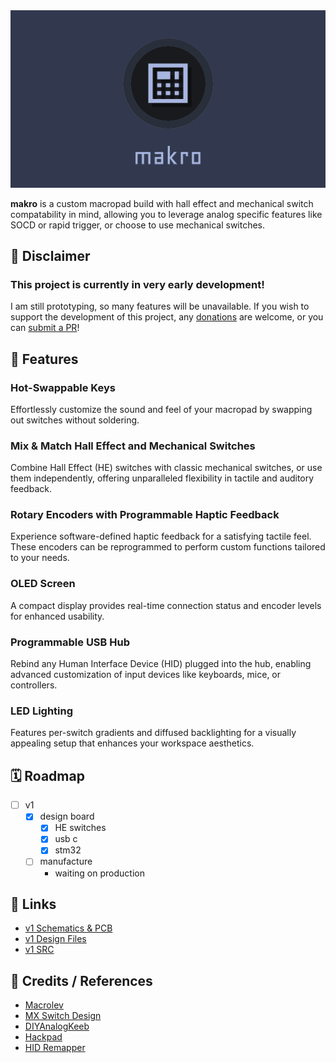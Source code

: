 <img src="assets/banner_text.png" />

**makro** is a custom macropad build with hall effect and mechanical switch compatability in mind, allowing you to leverage analog specific features like SOCD or rapid trigger, or choose to use mechanical switches.

## 🚧 Disclaimer
### This project is currently in very early development!
I am still prototyping, so many features will be unavailable.
If you wish to support the development of this project, any [donations](https://ko-fi.com/M4M8115JLS) are welcome, or you can [submit a PR](https://github.com/meeplabsdev/makro/pulls)!

## 🔧 Features
### **Hot-Swappable Keys**
Effortlessly customize the sound and feel of your macropad by swapping out switches without soldering.

### **Mix & Match Hall Effect and Mechanical Switches**
Combine Hall Effect (HE) switches with classic mechanical switches, or use them independently, offering unparalleled flexibility in tactile and auditory feedback.

### **Rotary Encoders with Programmable Haptic Feedback**
Experience software-defined haptic feedback for a satisfying tactile feel. These encoders can be reprogrammed to perform custom functions tailored to your needs.

### **OLED Screen**
A compact display provides real-time connection status and encoder levels for enhanced usability.

### **Programmable USB Hub**
Rebind any Human Interface Device (HID) plugged into the hub, enabling advanced customization of input devices like keyboards, mice, or controllers.

### **LED Lighting**
Features per-switch gradients and diffused backlighting for a visually appealing setup that enhances your workspace aesthetics.

## 🗓️ Roadmap
* [ ] v1
  * [x] design board
    * [x] HE switches
    * [x] usb c
    * [x] stm32
  * [ ] manufacture
    * waiting on production

## 🔗 Links
* [v1 Schematics & PCB](https://github.com/meeplabsdev/makro/tree/main/schematic/v1/schematic)
* [v1 Design Files](https://github.com/meeplabsdev/makro/tree/main/schematic/v1/design)
* [v1 SRC](https://github.com/meeplabsdev/makro/tree/main/schematic/v1/src)

## 📝 Credits / References
* [Macrolev](https://github.com/heiso/macrolev)
* [MX Switch Design](https://preview.redd.it/5aorm27pz8nb1.png?width=2000&format=png&auto=webp&s=a257e2f60b03b2b7917f5f053f3984c4a51e53e8)
* [DIYAnalogKeeb](https://github.com/tommybee456/DIYAnalogKeeb)
* [Hackpad](https://web.archive.org/web/20250217201234mp_/https://hackpad.hackclub.com/advancedguide)
* [HID Remapper](https://github.com/jfedor2/hid-remapper/tree/master)
